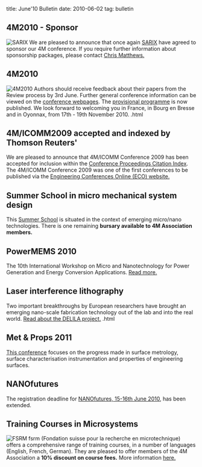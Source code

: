 title: June'10 Bulletin
date: 2010-06-02 
tag: bulletin

<!--break-->
## 4M2010 - Sponsor


![SARIX](/4m-association/images/logos/sarix.jpg)
We are pleased to announce that once again [SARIX](http://sarix.com/) have agreed to sponsor our 4M conference. If you require further information about sponsorship packages, please contact [Chris Matthews.](mailto:matthewscw@cf.ac.uk)  
  
## 4M2010

![4M2010](/4m-association/images/4m-logotight_web.png)
Authors should receive feedback about their papers from the Review process by 3rd June. Further general conference information can be viewed on the [conference webpages](/4m-association/conference/2010).  The [provisional programme](/4m-association/content/Provisional-Programme/Provisional-Programme.html) is now published. We look forward to welcoming you in France, in Bourg en Bresse and in Oyonnax, from 17th - 19th November 2010.  .html
    
## 4M/ICOMM2009 accepted and indexed by Thomson Reuters'

We are pleased to announce that 4M/ICOMM Conference 2009 has been accepted for inclusion within the  [Conference Proceedings Citation Index](http://thomsonreuters.com/products_services/science/science_products/a-z/conf_proceedings_citation_index). The 4M/ICOMM Conference 2009 was one of the first conferences to be published via the [Engineering Conferences Online (ECO) website.](http://eco.pepublishing.com/publications/)  

## Summer School in micro mechanical system design

This [Summer School](/4m-association/event/Micro-mechanical-system-design-manufactur.html) is situated in the context of emerging micro/nano technologies. There is one remaining **bursary available to 4M Association members.**
  
## PowerMEMS 2010

The 10th International Workshop on Micro and Nanotechnology for Power Generation and Energy Conversion Applications. [Read more.](/4m-association/event/PowerMEMS-201.html)
  
## Laser interference lithography

Two important breakthroughs by European researchers have brought an emerging nano-scale fabrication technology out of the lab and into the real world.  [Read about the DELILA project.](/4m-association/content/Laser-interference-lithograph/Laser-interference-lithograph.html)   .html
  
## Met & Props 2011

[This conference](/4m-association/event/13th-International-Conference-Metrology-and-Properties-Engineering-Surface.html) focuses on the progress made in surface metrology, surface characterisation instrumentation and properties of engineering surfaces.   
  
## NANOfutures

The registration deadline for [NANOfutures, 15-16th June 2010](http://www.nanofutures2010.eu/), has been extended.   
  
## Training Courses in Microsystems

![FSRM](/4m-association/images/fsrm_logo_web.gif)
fsrm (Fondation suisse pour la recherche en microtechnique) offers a comprehensive range of training courses, in a number of languages (English, French, German). They are pleased to offer members of the 4M Association a <b>10% discount on course fees.</b> More information [here.](/4m-association/content/fsrm-training-course/fsrm-training-course.html)